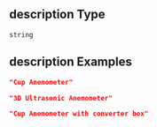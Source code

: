 ## description Type

`string`

## description Examples

```json
"Cup Anemometer"
```

```json
"3D Ultrasonic Anemometer"
```

```json
"Cup Anemometer with converter box"
```
